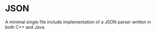 # JSON

A minimal single file include implementation of a JSON parser written in both
C++ and Java.
